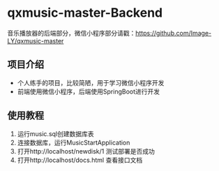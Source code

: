 # qxmusic-master-Backend
音乐播放器的后端部分，微信小程序部分请戳：https://github.com/Image-LY/qxmusic-master

## 项目介绍
- 个人练手的项目，比较简陋，用于学习微信小程序开发
- 前端使用微信小程序，后端使用SpringBoot进行开发

## 使用教程
1. 运行music.sql创建数据库表
2. 连接数据库，运行MusicStartApplication
3. 打开http://localhost/newdisk/1 测试部署是否成功
4. 打开http://localhost/docs.html 查看接口文档
